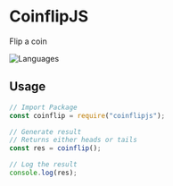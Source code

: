 # CoinflipJS
Flip a coin

![Languages](https://skillicons.dev/icons?i=js)

## Usage
```js
// Import Package
const coinflip = require("coinflipjs");

// Generate result
// Returns either heads or tails
const res = coinflip();

// Log the result
console.log(res);
```
